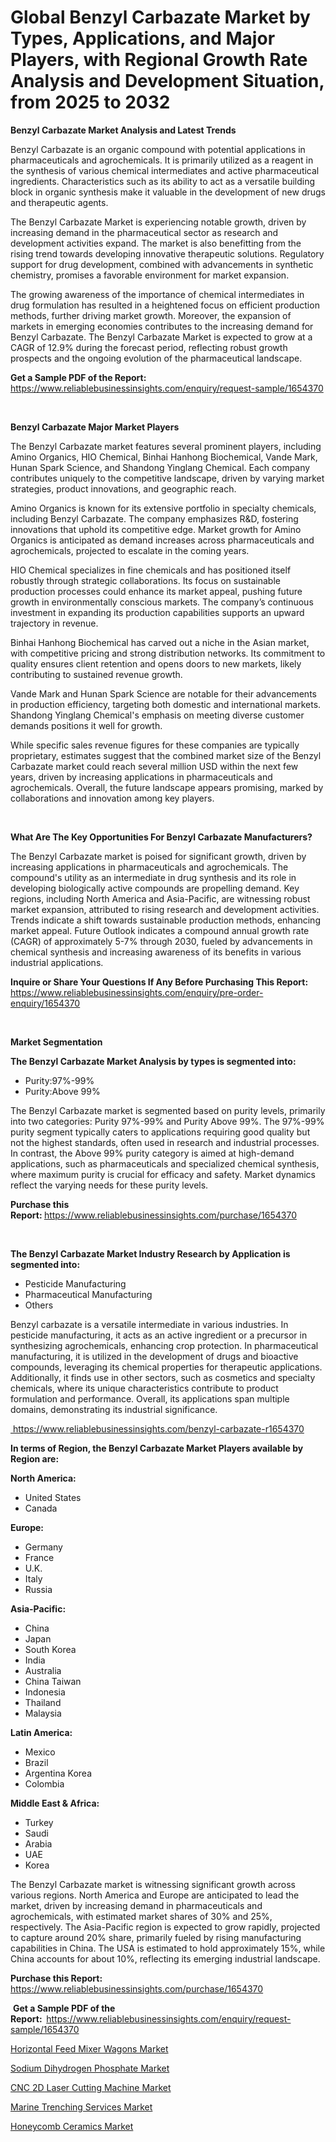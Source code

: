 <p><h1>Global Benzyl Carbazate Market by Types, Applications, and Major Players, with Regional Growth Rate Analysis and Development Situation, from 2025 to 2032</h1></p><p><strong>Benzyl Carbazate Market Analysis and Latest Trends</strong></p>
<p><p>Benzyl Carbazate is an organic compound with potential applications in pharmaceuticals and agrochemicals. It is primarily utilized as a reagent in the synthesis of various chemical intermediates and active pharmaceutical ingredients. Characteristics such as its ability to act as a versatile building block in organic synthesis make it valuable in the development of new drugs and therapeutic agents.</p><p>The Benzyl Carbazate Market is experiencing notable growth, driven by increasing demand in the pharmaceutical sector as research and development activities expand. The market is also benefitting from the rising trend towards developing innovative therapeutic solutions. Regulatory support for drug development, combined with advancements in synthetic chemistry, promises a favorable environment for market expansion.</p><p>The growing awareness of the importance of chemical intermediates in drug formulation has resulted in a heightened focus on efficient production methods, further driving market growth. Moreover, the expansion of markets in emerging economies contributes to the increasing demand for Benzyl Carbazate. The Benzyl Carbazate Market is expected to grow at a CAGR of 12.9% during the forecast period, reflecting robust growth prospects and the ongoing evolution of the pharmaceutical landscape.</p></p>
<p><strong>Get a Sample PDF of the Report:&nbsp;</strong> <a href="https://www.reliablebusinessinsights.com/enquiry/request-sample/1654370?utm_campaign=2310&utm_medium=2&utm_source=Github&utm_content=ia&utm_term=02042025&utm_id=benzyl-carbazate">https://www.reliablebusinessinsights.com/enquiry/request-sample/1654370</a></p>
<p>&nbsp;</p>
<p><strong>Benzyl Carbazate Major Market Players</strong></p>
<p><p>The Benzyl Carbazate market features several prominent players, including Amino Organics, HIO Chemical, Binhai Hanhong Biochemical, Vande Mark, Hunan Spark Science, and Shandong Yinglang Chemical. Each company contributes uniquely to the competitive landscape, driven by varying market strategies, product innovations, and geographic reach.</p><p>Amino Organics is known for its extensive portfolio in specialty chemicals, including Benzyl Carbazate. The company emphasizes R&D, fostering innovations that uphold its competitive edge. Market growth for Amino Organics is anticipated as demand increases across pharmaceuticals and agrochemicals, projected to escalate in the coming years.</p><p>HIO Chemical specializes in fine chemicals and has positioned itself robustly through strategic collaborations. Its focus on sustainable production processes could enhance its market appeal, pushing future growth in environmentally conscious markets. The company’s continuous investment in expanding its production capabilities supports an upward trajectory in revenue.</p><p>Binhai Hanhong Biochemical has carved out a niche in the Asian market, with competitive pricing and strong distribution networks. Its commitment to quality ensures client retention and opens doors to new markets, likely contributing to sustained revenue growth.</p><p>Vande Mark and Hunan Spark Science are notable for their advancements in production efficiency, targeting both domestic and international markets. Shandong Yinglang Chemical's emphasis on meeting diverse customer demands positions it well for growth.</p><p>While specific sales revenue figures for these companies are typically proprietary, estimates suggest that the combined market size of the Benzyl Carbazate market could reach several million USD within the next few years, driven by increasing applications in pharmaceuticals and agrochemicals. Overall, the future landscape appears promising, marked by collaborations and innovation among key players.</p></p>
<p>&nbsp;</p>
<p><strong>What Are The Key Opportunities For Benzyl Carbazate Manufacturers?</strong></p>
<p><p>The Benzyl Carbazate market is poised for significant growth, driven by increasing applications in pharmaceuticals and agrochemicals. The compound's utility as an intermediate in drug synthesis and its role in developing biologically active compounds are propelling demand. Key regions, including North America and Asia-Pacific, are witnessing robust market expansion, attributed to rising research and development activities. Trends indicate a shift towards sustainable production methods, enhancing market appeal. Future Outlook indicates a compound annual growth rate (CAGR) of approximately 5-7% through 2030, fueled by advancements in chemical synthesis and increasing awareness of its benefits in various industrial applications.</p></p>
<p><strong>Inquire or Share Your Questions If Any Before Purchasing This Report:</strong> <a href="https://www.reliablebusinessinsights.com/enquiry/pre-order-enquiry/1654370?utm_campaign=2310&utm_medium=2&utm_source=Github&utm_content=ia&utm_term=02042025&utm_id=benzyl-carbazate">https://www.reliablebusinessinsights.com/enquiry/pre-order-enquiry/1654370</a></p>
<p>&nbsp;</p>
<p><strong>Market Segmentation</strong></p>
<p><strong>The Benzyl Carbazate Market Analysis by types is segmented into:</strong></p>
<p><ul><li>Purity:97%-99%</li><li>Purity:Above 99%</li></ul></p>
<p><p>The Benzyl Carbazate market is segmented based on purity levels, primarily into two categories: Purity 97%-99% and Purity Above 99%. The 97%-99% purity segment typically caters to applications requiring good quality but not the highest standards, often used in research and industrial processes. In contrast, the Above 99% purity category is aimed at high-demand applications, such as pharmaceuticals and specialized chemical synthesis, where maximum purity is crucial for efficacy and safety. Market dynamics reflect the varying needs for these purity levels.</p></p>
<p><strong>Purchase this Report:&nbsp;</strong><a href="https://www.reliablebusinessinsights.com/purchase/1654370?utm_campaign=2310&utm_medium=2&utm_source=Github&utm_content=ia&utm_term=02042025&utm_id=benzyl-carbazate">https://www.reliablebusinessinsights.com/purchase/1654370</a></p>
<p>&nbsp;</p>
<p><strong>The Benzyl Carbazate Market Industry Research by Application is segmented into:</strong></p>
<p><ul><li>Pesticide Manufacturing</li><li>Pharmaceutical Manufacturing</li><li>Others</li></ul></p>
<p><p>Benzyl carbazate is a versatile intermediate in various industries. In pesticide manufacturing, it acts as an active ingredient or a precursor in synthesizing agrochemicals, enhancing crop protection. In pharmaceutical manufacturing, it is utilized in the development of drugs and bioactive compounds, leveraging its chemical properties for therapeutic applications. Additionally, it finds use in other sectors, such as cosmetics and specialty chemicals, where its unique characteristics contribute to product formulation and performance. Overall, its applications span multiple domains, demonstrating its industrial significance.</p></p>
<p><a href="https://www.reliablebusinessinsights.com/benzyl-carbazate-r1654370?utm_campaign=2310&utm_medium=2&utm_source=Github&utm_content=ia&utm_term=02042025&utm_id=benzyl-carbazate">&nbsp;https://www.reliablebusinessinsights.com/benzyl-carbazate-r1654370</a></p>
<p><strong>In terms of Region, the Benzyl Carbazate Market Players available by Region are:</strong></p>
<p>
    <p> <strong> North America: </strong>
        <ul>
            <li>United States</li>
            <li>Canada</li>
        </ul>
        </p> 
    <p> <strong> Europe: </strong>
        <ul>
            <li>Germany</li>
            <li>France</li>
            <li>U.K.</li>
            <li>Italy</li>
            <li>Russia</li>
        </ul>
        </p> 
    <p> <strong> Asia-Pacific: </strong>
        <ul>
            <li>China</li>
            <li>Japan</li>
            <li>South Korea</li>
            <li>India</li>
            <li>Australia</li>
            <li>China Taiwan</li>
            <li>Indonesia</li>
            <li>Thailand</li>
            <li>Malaysia</li>
        </ul>
        </p> 
    <p> <strong> Latin America: </strong>
        <ul>
            <li>Mexico</li>
            <li>Brazil</li>
            <li>Argentina Korea</li>
            <li>Colombia</li>
        </ul>
        </p> 
    <p> <strong> Middle East & Africa: </strong>
        <ul>
            <li>Turkey</li>
            <li>Saudi</li>
            <li>Arabia</li>
            <li>UAE</li>
            <li>Korea</li>
        </ul>
    </p>
    </p>
<p><p>The Benzyl Carbazate market is witnessing significant growth across various regions. North America and Europe are anticipated to lead the market, driven by increasing demand in pharmaceuticals and agrochemicals, with estimated market shares of 30% and 25%, respectively. The Asia-Pacific region is expected to grow rapidly, projected to capture around 20% share, primarily fueled by rising manufacturing capabilities in China. The USA is estimated to hold approximately 15%, while China accounts for about 10%, reflecting its emerging industrial landscape.</p></p>
<p><strong>Purchase this Report: </strong><a href="https://www.reliablebusinessinsights.com/purchase/1654370?utm_campaign=2310&utm_medium=2&utm_source=Github&utm_content=ia&utm_term=02042025&utm_id=benzyl-carbazate">https://www.reliablebusinessinsights.com/purchase/1654370</a></p>
<p>&nbsp;<strong>Get a Sample PDF of the Report:&nbsp;&nbsp;</strong><a href="https://www.reliablebusinessinsights.com/enquiry/request-sample/1654370?utm_campaign=2310&utm_medium=2&utm_source=Github&utm_content=ia&utm_term=02042025&utm_id=benzyl-carbazate">https://www.reliablebusinessinsights.com/enquiry/request-sample/1654370</a></p>
<p><strong></strong></p>
<p><p><a href="https://www.linkedin.com/pulse/insights-horizontal-feed-mixer-wagons-market-analysis-3dfbe?utm_campaign=2310&utm_medium=2&utm_source=Github&utm_content=ia&utm_term=02042025&utm_id=benzyl-carbazate">Horizontal Feed Mixer Wagons Market</a></p><p><a href="https://github.com/marfosamiko7/Market-Research-Report-List-1/blob/main/sodium-dihydrogen-phosphate-market.md?utm_campaign=2310&utm_medium=2&utm_source=Github&utm_content=ia&utm_term=02042025&utm_id=benzyl-carbazate">Sodium Dihydrogen Phosphate Market</a></p><p><a href="https://www.linkedin.com/pulse/cnc-2d-laser-cutting-machine-market-analysis-report-2025-2032-wb7ie?utm_campaign=2310&utm_medium=2&utm_source=Github&utm_content=ia&utm_term=02042025&utm_id=benzyl-carbazate">CNC 2D Laser Cutting Machine Market</a></p><p><a href="https://www.linkedin.com/pulse/market-trends-marine-trenching-services-industry-current-size-g5z7e?utm_campaign=2310&utm_medium=2&utm_source=Github&utm_content=ia&utm_term=02042025&utm_id=benzyl-carbazate">Marine Trenching Services Market</a></p><p><a href="https://github.com/gierlravasty/Market-Research-Report-List-1/blob/main/honeycomb-ceramics-market.md?utm_campaign=2310&utm_medium=2&utm_source=Github&utm_content=ia&utm_term=02042025&utm_id=benzyl-carbazate">Honeycomb Ceramics Market</a></p></p>